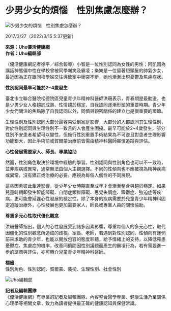 # 少男少女的煩惱　性別焦慮怎麼辦？

![少男少女的煩惱　性別焦慮怎麼辦？](/userfiles/sm/sm1200675_images_A1/uho_news_043082.jpg)

2017/3/27（2022/3/15 5:37更新）

**來源：Uho優活健康網**  
**作者：Uho編輯部**  

（優活健康網記者徐平／綜合報導）小智是一位性別認同為女性的男性；阿凱因為講話神態偏中性在學校曾被同學嘲笑及霸凌；樂樂是一位留著短頭髮的帥氣少女，最近因為正在跟同校學姊交往導致家中衝突不斷，她也漸漸出現憂鬱及焦慮症狀。

**性別認同最早可能於2~4歲發生**

臺北市立聯合醫院松德院區兒童青少年精神科醫師洪珊表示，青春期是最動盪，也是少男少女人格趨於成熟、性情趨於穩定、自我認同逐漸形塑的重要時期。青少年少女們關注的焦點除了自我認同以外，同儕與親密關係的建立也是很重要的環節。

生理性別及性別認同大部分最容易受到家庭影響，大部分的人都認同其生理性別，對於性別認同與生理性別不一致且的人會產生困擾。最早可能於2~4歲發生，部分性別不安患者希望可以變性，但施行性別重置手術結果為不可逆且對患者生理影響功能鉅大，因此手術前或賀爾蒙治療前皆需由精神科醫師審慎追蹤與評估。

**心性發展需要家人、師長、專業協助**

然而，性別角色取決於環境中經驗的學習。性別認同與性別角色也可以不一致時，並非疾病或異常，通常無法由個人主觀選擇。不同的性傾向也不應被視為精神疾病或異常，沒有矯正或治療的必要。應視為每個人個性的不同展現。

這些因素彼此牽連影響，從少年少女時期直至成年才會漸漸整合與趨於穩定。如果兒童時期即發生智能障礙、自閉症類群障礙、思覺失調症、躁鬱症、強迫症等疾病，更可能會延遲心性發展的穩定性，除了本身的疾病需要於兒童青少年精神科固定追蹤治療外，心性發展也更加需要家人，師長或專業人員的關懷協助。

**尊重多元心性取代僵化觀念**

洪珊醫師指出，個人的心性發展受到諸多因素影響，尊重每個人的多元心性，取代因僵化的性別觀念所造成的歧視。家長、老師，若遇到對性別認同、性傾向有迷惘前來求助的青少年，也能以開放包容的態度聆聽，給予情緒上的支持，以降低罹患憂鬱症、焦慮症的機率，改善同儕間因性別議題而產生的霸凌行為，若有需要進一步的諮商與評估，亦可轉介兒童青少年精神科醫師。

**標籤**  
性別角色、性別認同、賀爾蒙、裝扮、生理性別、社會性別

![Uho編輯部](/userfiles/sm/sm150150_images_E1/2022050363708517.png)

**記者及編輯團隊**  
《優活健康網》有專業的記者及編輯團隊，內容整合醫學專業、健康生活乃至關係心理學等相關文章，致力為讀者提供最正確的健康認知與保健常識。